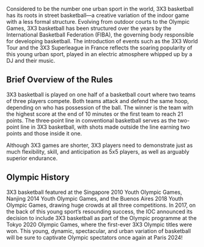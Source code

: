 Considered to be the number one urban sport in the world, 3X3 basketball has its roots in street basketball—a creative variation of the indoor game with a less formal structure. Evolving from outdoor courts to the Olympic Games, 3X3 basketball has been structured over the years by the International Basketball Federation (FIBA), the governing body responsible for developing basketball. The introduction of events such as the 3X3 World Tour and the 3X3 Superleague in France reflects the soaring popularity of this young urban sport, played in an electric atmosphere whipped up by a DJ and their music.

## Brief Overview of the Rules

3X3 basketball is played on one half of a basketball court where two teams of three players compete. Both teams attack and defend the same hoop, depending on who has possession of the ball. The winner is the team with the highest score at the end of 10 minutes or the first team to reach 21 points. The three‑point line in conventional basketball serves as the two-point line in 3X3 basketball, with shots made outside the line earning two points and those inside it one.

Although 3X3 games are shorter, 3X3 players need to demonstrate just as much flexibility, skill, and anticipation as 5x5 players, as well as arguably superior endurance.

## Olympic History

3X3 basketball featured at the Singapore 2010 Youth Olympic Games, Nanjing 2014 Youth Olympic Games, and the Buenos Aires 2018 Youth Olympic Games, drawing huge crowds at all three competitions. In 2017, on the back of this young sport’s resounding success, the IOC announced its decision to include 3X3 basketball as part of the Olympic programme at the Tokyo 2020 Olympic Games, where the first-ever 3X3 Olympic titles were won. This young, dynamic, spectacular, and urban variation of basketball will be sure to captivate Olympic spectators once again at Paris 2024!

